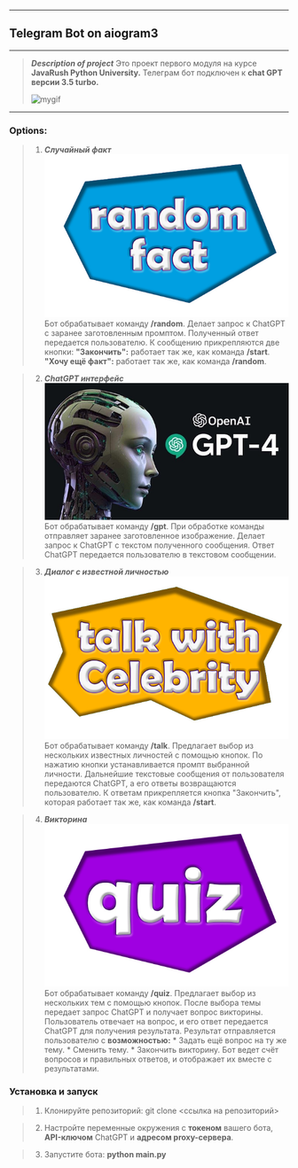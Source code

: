 ____
## Telegram Bot on aiogram3
____
> ***Description of project***
    Это проект первого модуля на курсе **JavaRush Python University.**
    Телеграм бот подключен к **chat GPT версии 3.5 turbo.**
> 
> ![mygif](/resources/gifs/short.gif)
___
### Options:

> 1) ***Случайный факт***
    ![Random fact](/resources/images/random.jpg)
    Бот обрабатывает команду **/random**.
    Делает запрос к ChatGPT с заранее заготовленным промптом.
    Полученный ответ передается пользователю.
    К сообщению прикрепляются две кнопки:
        **"Закончить":** работает так же, как команда **/start**.
        **"Хочу ещё факт":** работает так же, как команда **/random**.

> 2) ***ChatGPT интерфейс***
    ![GPT](/resources/images/gpt.jpg)
    Бот обрабатывает команду **/gpt**.
    При обработке команды отправляет заранее заготовленное изображение.
    Делает запрос к ChatGPT с текстом полученного сообщения.
    Ответ ChatGPT передается пользователю в текстовом сообщении.

> 3) ***Диалог с известной личностью***
    ![Persons](/resources/images/talk.jpg)
    Бот обрабатывает команду **/talk**.
    Предлагает выбор из нескольких известных личностей с помощью кнопок.
    По нажатию кнопки устанавливается промпт выбранной личности.
    Дальнейшие текстовые сообщения от пользователя передаются ChatGPT, а его ответы возвращаются пользователю.
    К ответам прикрепляется кнопка "Закончить", которая работает так же, как команда **/start**.
    
> 4) ***Викторина***
    ![Quiz](/resources/images/quiz.jpg)
    Бот обрабатывает команду **/quiz**.
    Предлагает выбор из нескольких тем с помощью кнопок.
    После выбора темы передает запрос ChatGPT и получает вопрос викторины.
    Пользователь отвечает на вопрос, и его ответ передается ChatGPT для получения результата.
    Результат отправляется пользователю с **возможностью:**
    * Задать ещё вопрос на ту же тему.
    * Сменить тему.
    * Закончить викторину.
    Бот ведет счёт вопросов и правильных ответов, и отображает их вместе с результатами.

### Установка и запуск
> 1) Клонируйте репозиторий:
    git clone <ссылка на репозиторий>

> 2) Настройте переменные окружения с **токеном** вашего бота, **API-ключом** ChatGPT и **адресом proxy-сервера**.

> 3) Запустите бота:
    **python main.py**
